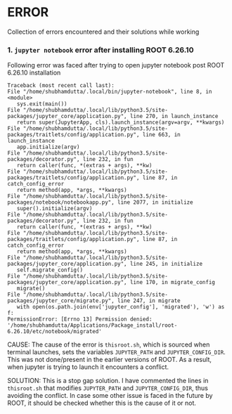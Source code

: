 # ERROR
Collection of errors encountered and their solutions while working


### 1. `jupyter notebook` error after installing ROOT 6.26.10
   
   Following error was faced after trying to open jupyter notebook post ROOT 6.26.10 installation
   ```
   Traceback (most recent call last):
   File "/home/shubhamdutta/.local/bin/jupyter-notebook", line 8, in <module>
      sys.exit(main())
   File "/home/shubhamdutta/.local/lib/python3.5/site-packages/jupyter_core/application.py", line 270, in launch_instance
      return super(JupyterApp, cls).launch_instance(argv=argv, **kwargs)
   File "/home/shubhamdutta/.local/lib/python3.5/site-packages/traitlets/config/application.py", line 663, in launch_instance
      app.initialize(argv)
   File "/home/shubhamdutta/.local/lib/python3.5/site-packages/decorator.py", line 232, in fun
      return caller(func, *(extras + args), **kw)
   File "/home/shubhamdutta/.local/lib/python3.5/site-packages/traitlets/config/application.py", line 87, in catch_config_error
      return method(app, *args, **kwargs)
   File "/home/shubhamdutta/.local/lib/python3.5/site-packages/notebook/notebookapp.py", line 2077, in initialize
      super().initialize(argv)
   File "/home/shubhamdutta/.local/lib/python3.5/site-packages/decorator.py", line 232, in fun
      return caller(func, *(extras + args), **kw)
   File "/home/shubhamdutta/.local/lib/python3.5/site-packages/traitlets/config/application.py", line 87, in catch_config_error
      return method(app, *args, **kwargs)
   File "/home/shubhamdutta/.local/lib/python3.5/site-packages/jupyter_core/application.py", line 245, in initialize
      self.migrate_config()
   File "/home/shubhamdutta/.local/lib/python3.5/site-packages/jupyter_core/application.py", line 170, in migrate_config
      migrate()
   File "/home/shubhamdutta/.local/lib/python3.5/site-packages/jupyter_core/migrate.py", line 247, in migrate
      with open(os.path.join(env['jupyter_config'], 'migrated'), 'w') as f:
   PermissionError: [Errno 13] Permission denied: '/home/shubhamdutta/Applications/Package_install/root-6.26.10/etc/notebook/migrated'
   ```
   CAUSE: The cause of the error is `thisroot.sh`, which is sourced when terminal launches, sets the variables `JUPYTER_PATH` and `JUPYTER_CONFIG_DIR`. This was not    done/present in the earlier versions of ROOT. As a result, when jupyter is trying to launch it encounters a conflict. 
  
   SOLUTION: This is a stop gap solution. I have commented the lines in `thisroot.sh` that modifies `JUPYTER_PATH` and `JUPYTER_CONFIG_DIR`, thus avoiding the conflict. In    case some other issue is faced in the future by ROOT, it should be checked whether this is the cause of it or not. 
  

